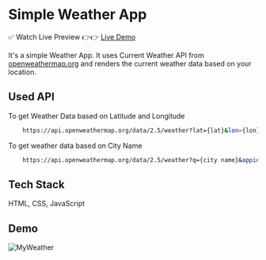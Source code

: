 # Simple Weather App

✅ Watch Live Preview 👉👉 [Live Demo](https://weather-app-by-manash.vercel.app/)

It's a simple Weather App. It uses Current Weather API from [openweathermap.org](https://openweathermap.org/) and renders the current weather data based on your location.

## Used API
To get Weather Data based on Latitude and Longitude
```bash
    https://api.openweathermap.org/data/2.5/weather?lat={lat}&lon={lon}&appid={API key}
```
To get weather data based on City Name

```bash
    https://api.openweathermap.org/data/2.5/weather?q={city name}&appid={API key}
```


## Tech Stack

HTML, CSS, JavaScript

## Demo

![MyWeather](https://github.com/Man0sh-r0y/Weather-App/assets/96605313/bf2ac22b-69bf-410a-8cb9-a05386420a3c)

